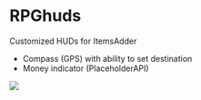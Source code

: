 # RPGhuds
Customized HUDs for ItemsAdder

- Compass (GPS) with ability to set destination
- Money indicator (PlaceholderAPI)

![](https://i.imgur.com/9f5Wnk2.gif)
